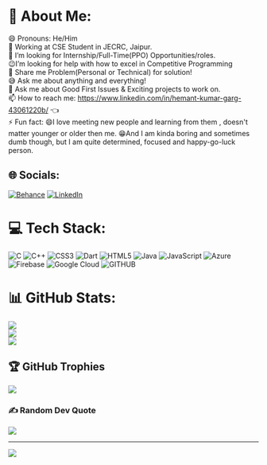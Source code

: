 # 💫 About Me:
😄 Pronouns: He/Him<br> 🤔 Working at CSE Student in JECRC, Jaipur.<br>🔭 I’m looking for Internship/Full-Time(PPO) Opportunities/roles.<br> 😉I’m looking for help with how to excel in Competitive Programming <br>💬 Share me Problem(Personal or Technical) for solution! <br>😅 Ask me about anything and everything! <br>💬 Ask me about Good First Issues & Exciting projects to work on.<br>📫 How to reach me: https://www.linkedin.com/in/hemant-kumar-garg-43061220b/ 👈<br>⚡ Fun fact: 😄I love meeting new people and learning from them , doesn't matter younger or older then me. 😁And I am kinda boring and sometimes dumb though, but I am quite determined, focused and happy-go-luck person.


## 🌐 Socials:
[![Behance](https://img.shields.io/badge/Behance-1769ff?logo=behance&logoColor=white)](https://behance.net/hemantgarg1452) [![LinkedIn](https://img.shields.io/badge/LinkedIn-%230077B5.svg?logo=linkedin&logoColor=white)](https://linkedin.com/in/HemantKumarGarg) 

# 💻 Tech Stack:
![C](https://img.shields.io/badge/c-%2300599C.svg?style=for-the-badge&logo=c&logoColor=white) ![C++](https://img.shields.io/badge/c++-%2300599C.svg?style=for-the-badge&logo=c%2B%2B&logoColor=white) ![CSS3](https://img.shields.io/badge/css3-%231572B6.svg?style=for-the-badge&logo=css3&logoColor=white) ![Dart](https://img.shields.io/badge/dart-%230175C2.svg?style=for-the-badge&logo=dart&logoColor=white) ![HTML5](https://img.shields.io/badge/html5-%23E34F26.svg?style=for-the-badge&logo=html5&logoColor=white) ![Java](https://img.shields.io/badge/java-%23ED8B00.svg?style=for-the-badge&logo=java&logoColor=white) ![JavaScript](https://img.shields.io/badge/javascript-%23323330.svg?style=for-the-badge&logo=javascript&logoColor=%23F7DF1E) ![Azure](https://img.shields.io/badge/azure-%230072C6.svg?style=for-the-badge&logo=azure-devops&logoColor=white) ![Firebase](https://img.shields.io/badge/firebase-%23039BE5.svg?style=for-the-badge&logo=firebase) ![Google Cloud](https://img.shields.io/badge/Google%20Cloud-%234285F4.svg?style=for-the-badge&logo=google-cloud&logoColor=white) ![GITHUB](https://camo.githubusercontent.com/7f0f8a6286643691afd712a39dc76f53edec589f6320a5b599c27c5585b85373/68747470733a2f2f696d672e736869656c64732e696f2f62616467652f4769746875622d626c61636b3f7374796c653d666f722d7468652d6261646765266c6f676f3d676974687562266c6f676f436f6c6f723d7768697465)


# 📊 GitHub Stats:
![](https://github-readme-stats.vercel.app/api?username=hemantgarg1452&theme=blue-green&hide_border=false&include_all_commits=false&count_private=false)<br/>
![](https://github-readme-streak-stats.herokuapp.com/?user=hemantgarg1452&theme=blue-green&hide_border=false)<br/>
![](https://github-readme-stats.vercel.app/api/top-langs/?username=hemantgarg1452&theme=blue-green&hide_border=false&include_all_commits=false&count_private=false&layout=compact)

## 🏆 GitHub Trophies
![](https://github-profile-trophy.vercel.app/?username=hemantgarg1452&theme=onestar&no-frame=false&no-bg=false&margin-w=4)

### ✍️ Random Dev Quote
![](https://quotes-github-readme.vercel.app/api?type=horizontal&theme=dark)

---
[![](https://visitcount.itsvg.in/api?id=hemantgarg1452&icon=0&color=0)](https://visitcount.itsvg.in)
